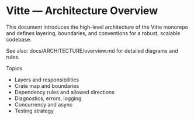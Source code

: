 # Vitte — Architecture Overview

This document introduces the high-level architecture of the Vitte monorepo and
defines layering, boundaries, and conventions for a robust, scalable codebase.

See also: docs/ARCHITECTURE/overview.md for detailed diagrams and rules.

Topics
- Layers and responsibilities
- Crate map and boundaries
- Dependency rules and allowed directions
- Diagnostics, errors, logging
- Concurrency and async
- Testing strategy

